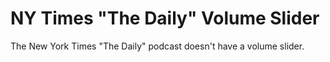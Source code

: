 # NY Times "The Daily" Volume Slider

The New York Times "The Daily" podcast doesn't have a volume slider.